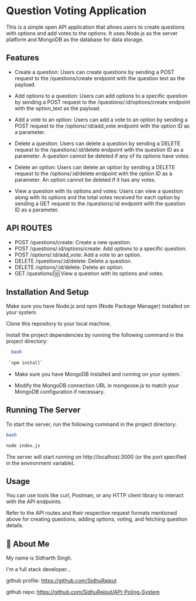 

# Question Voting Application
 
This is a simple open API application that allows users to create questions with options and add votes to the options. It uses Node.js as the server platform and MongoDB as the database for data storage.




## Features

- Create a question: Users can create questions by sending a POST request to the /questions/create endpoint with the question text as the payload.

- Add options to a question: Users can add options to a specific question by sending a POST request to the /questions/:id/options/create endpoint with the option_text as the payload.

- Add a vote to an option: Users can add a vote to an option by sending a POST request to the /options/:id/add_vote endpoint with the option ID as a parameter.

- Delete a question: Users can delete a question by sending a DELETE request to the /questions/:id/delete endpoint with the question ID as a parameter. A question cannot be deleted if any of its options have votes.

- Delete an option: Users can delete an option by sending a DELETE request to the /options/:id/delete endpoint with the option ID as a parameter. An option cannot be deleted if it has any votes.

- View a question with its options and votes: Users can view a question along with its options and the total votes received for each option by sending a GET request to the /questions/:id endpoint with the question ID as a parameter.


## API ROUTES
- POST /questions/create: Create a new question.
- POST /questions/:id/options/create: Add options to a specific question.
- POST /options/:id/add_vote: Add a vote to an option.
- DELETE /questions/:id/delete: Delete a question.
- DELETE /options/:id/delete: Delete an option.
- GET /questions/:id: View a question with its options and votes.
## Installation And Setup
Make sure you have Node.js and npm (Node Package Manager) installed on your system.

Clone this repository to your local machine.

Install the project dependencies by running the following command in the project directory:



```bash
  bash
   
 `npm install`
```


- Make sure you have MongoDB installed and running on your system.`

- Modify the MongoDB connection URL in mongoose.js to match your MongoDB configuration if necessary.
## Running The Server
To start the server, run the following command in the project directory:

```bash
bash

node index.js
```
The server will start running on http://localhost:3000 (or the port specified in the environment variable).
## Usage

You can use tools like curl, Postman, or any HTTP client library to interact with the API endpoints.

Refer to the API routes and their respective request formats mentioned above for creating questions, adding options, voting, and fetching question details.
## 🚀 About Me
My name is Sidharth Singh.

I'm a full stack developer...

github profile: https://github.com/SidhuRajput

github repo: https://github.com/SidhuRajput/API-Poling-System


